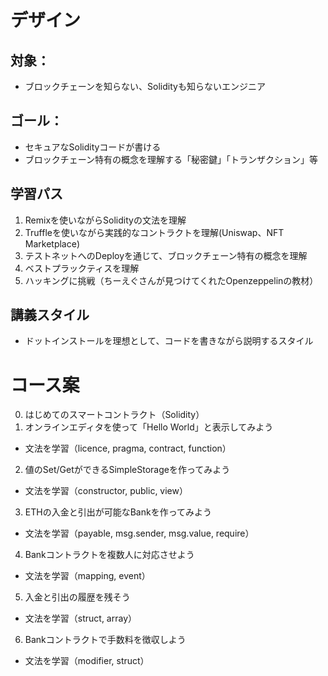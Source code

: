 #  デザイン
## 対象：
- ブロックチェーンを知らない、Solidityも知らないエンジニア

## ゴール：
- セキュアなSolidityコードが書ける
- ブロックチェーン特有の概念を理解する「秘密鍵」「トランザクション」等

## 学習パス
1. Remixを使いながらSolidityの文法を理解
2. Truffleを使いながら実践的なコントラクトを理解(Uniswap、NFT Marketplace)
3. テストネットへのDeployを通じて、ブロックチェーン特有の概念を理解
4. ベストプラックティスを理解
5. ハッキングに挑戦（ちーえぐさんが見つけてくれたOpenzeppelinの教材）

## 講義スタイル
- ドットインストールを理想として、コードを書きながら説明するスタイル

# コース案
0. はじめてのスマートコントラクト（Solidity）
1. オンラインエディタを使って「Hello World」と表示してみよう
  - 文法を学習（licence, pragma, contract, function）
2. 値のSet/GetができるSimpleStorageを作ってみよう
  - 文法を学習（constructor, public, view）
3. ETHの入金と引出が可能なBankを作ってみよう
  - 文法を学習（payable, msg.sender, msg.value, require）
4. Bankコントラクトを複数人に対応させよう
  - 文法を学習（mapping, event）
5. 入金と引出の履歴を残そう
  - 文法を学習（struct, array）
6. Bankコントラクトで手数料を徴収しよう
  - 文法を学習（modifier, struct）


  